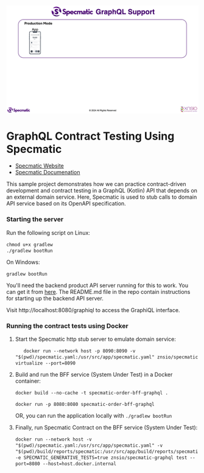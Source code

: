 ![Application Architecture](./Architecture.gif)

# GraphQL Contract Testing Using Specmatic

* [Specmatic Website](https://specmatic.in)
* [Specmatic Documenation](https://specmatic.in/documentation.html)

This sample project demonstrates how we can practice contract-driven development and contract testing in a GraphQL (Kotlin) API that depends on an external domain service. Here, Specmatic is used to stub calls to domain API service based on its OpenAPI specification.

### Starting the server

Run the following script on Linux:

```shell
chmod u+x gradlew
./gradlew bootRun
```

On Windows:

```commandline
gradlew bootRun
```

You'll need the backend product API server running for this to work. You can get it from [here](https://github.com/znsio/specmatic-order-api-java). The README.md file in the repo contain instructions for starting up the backend API server.

Visit http://localhost:8080/graphiql to access the GraphiQL interface.

### Running the contract tests using Docker

1. Start the Specmatic http stub server to emulate domain service:

   ```shell
      docker run --network host -p 8090:8090 -v "$(pwd)/specmatic.yaml:/usr/src/app/specmatic.yaml" znsio/specmatic virtualize --port=8090
   ```

2. Build and run the BFF service (System Under Test) in a Docker container:

   ```shell
   docker build --no-cache -t specmatic-order-bff-graphql .
   ```

   ```shell
   docker run -p 8080:8080 specmatic-order-bff-graphql
   ```

   OR, you can run the application locally with `./gradlew bootRun`

3. Finally, run Specmatic Contract on the BFF service (System Under Test):

   ```shell
   docker run --network host -v "$(pwd)/specmatic.yaml:/usr/src/app/specmatic.yaml" -v "$(pwd)/build/reports/specmatic:/usr/src/app/build/reports/specmatic"  -e SPECMATIC_GENERATIVE_TESTS=true znsio/specmatic-graphql test --port=8080 --host=host.docker.internal
   ```
